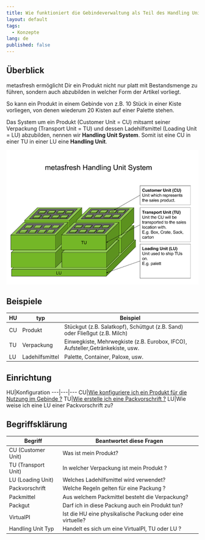 ```yaml
---
title: Wie funktioniert die Gebindeverwaltung als Teil des Handling Unit Systems?
layout: default
tags:
  - Konzepte
lang: de
published: false
---
```

## Überblick

metasfresh ermöglicht Dir ein Produkt nicht nur platt mit Bestandsmenge zu führen, sondern auch abzubilden in welcher Form der Artikel vorliegt.

So kann ein Produkt in einem Gebinde von z.B. 10 Stück in einer Kiste vorliegen, von denen wiederum 20 Kisten auf einer Palette stehen.

Das System um ein Produkt (Customer Unit = CU) mitsamt seiner Verpackung (Transport Unit = TU) und dessen Ladehilfsmittel (Loading Unit = LU) abzubilden, nennen wir **Handling Unit System**.
Somit ist eine CU in einer TU in einer LU eine **Handling Unit**.

![Handling Unit](../images/en_drawing_Handling_Unit_System.png)

## Beispiele

HU|typ|Beispiel
---|---|---
CU|Produkt|Stückgut (z.B. Salatkopf), Schüttgut (z.B. Sand) oder Fließgut (z.B. Milch)
TU|Verpackung|Einwegkiste, Mehrwegkiste (z.B. Eurobox, IFCO), Aufsteller,Getränkekiste, usw.
LU|Ladehilfsmittel|Palette, Container, Paloxe, usw.

## Einrichtung

HU|Konfiguration
---|---|---
CU|[Wie konfiguriere ich ein Produkt für die Nutzung im Gebinde ?](Wie_konfiguriere_ich_ein_Produkt_für_die_Nutzung_im_Gebinde)
TU|[Wie erstelle ich eine Packvorschrift ?](Wie_erstelle_ich_eine_Packvorschrift)
LU|Wie weise ich eine LU einer Packvorschrift zu?

## Begriffsklärung

| Begriff         | Beantwortet diese Fragen                                    |
| --------------- | ----------------------------------------------------------- |
| CU (Customer Unit)  |  Was ist mein Produkt?|
| TU (Transport Unit) |  In welcher Verpackung ist mein Produkt ?|
| LU (Loading Unit)	  | Welches Ladehilfsmittel wird verwendet? |
| Packvorschrift  | Welche Regeln gelten für eine Packung ?                     |
| Packmittel      |  Aus welchem Packmittel besteht die Verpackung?             |
| Packgut         | Darf ich in diese Packung auch ein Produkt tun?             |
| VirtualPI		  |	Ist die HU eine physikalische Packung oder eine virtuelle?  |
| Handling Unit Typ| Handelt es sich um eine VirtualPI, TU oder LU ?				|

